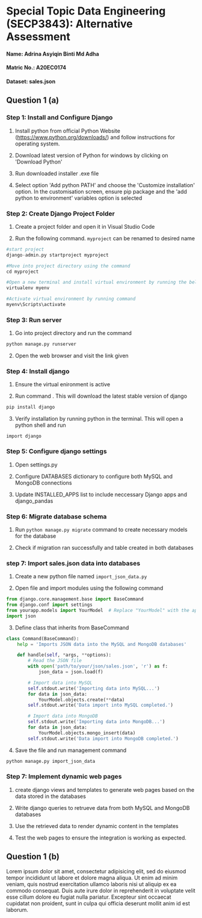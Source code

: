 # Special Topic Data Engineering (SECP3843): Alternative Assessment

#### Name: Adrina Asyiqin Binti Md Adha
#### Matric No.: A20EC0174
#### Dataset: sales.json

## Question 1 (a)
### Step 1: Install and Configure Django
   
1. Install python from official Python Website (https://www.python.org/downloads/) and follow instructions for operating system. 

2. Download latest version of Python for windows by clicking on 'Download Python'

3. Run downloaded installer .exe file

4. Select option 'Add python PATH' and choose the 'Customize installation' option. In the customisation screen, ensure pip package and the 'add python to environment' variables option is selected
   <br>

### Step 2: Create Django Project Folder

1. Create a project folder and open it in Visual Studio Code

2. Run the following command. `myproject` can be renamed to desired name
 
```python
#start project
django-admin.py startproject myproject

#Move into project directory using the command 
cd myproject

#Open a new terminal and install virtual environment by running the below command. `myenv` can be replaced with desired name
virtualenv myenv

#Activate virtual environment by running command 
myenv\Scripts\activate
```

### Step 3: Run server

1. Go into project directory and run the command
```python
python manage.py runserver
```

2. Open the web browser and visit the link given

### Step 4: Install django
1. Ensure the virtual enironment is active

2. Run command . This will download the latest stable version of django
```python
pip install django
```

3. Verify installation by running python in the terminal. This will open a python shell and run
```
import django
```

### Step 5: Configure django settings
1. Open settings.py 

2. Configure DATABASES dictionary to configure both MySQL and MongoDB connections

3. Update INSTALLED_APPS list to include neccessary Django apps and django_pandas

### Step 6: Migrate database schema
1. Run `python manage.py migrate` command to create necessary models for the database

2. Check if migration ran successfully and table created in both databases

### step 7: Import sales.json data into databases
1. Create a new python file named `import_json_data.py`

2. Open file and import modules using the following command
```python
from django.core.management.base import BaseCommand
from django.conf import settings
from yourapp.models import YourModel  # Replace "YourModel" with the appropriate model name for your JSON dataset
import json
```

3. Define class that inherits from BaseCommand
```python
class Command(BaseCommand):
    help = 'Imports JSON data into the MySQL and MongoDB databases'

    def handle(self, *args, **options):
        # Read the JSON file
        with open('path/to/your/json/sales.json', 'r') as f:
            json_data = json.load(f)

        # Import data into MySQL
        self.stdout.write('Importing data into MySQL...')
        for data in json_data:
            YourModel.objects.create(**data)
        self.stdout.write('Data import into MySQL completed.')

        # Import data into MongoDB
        self.stdout.write('Importing data into MongoDB...')
        for data in json_data:
            YourModel.objects.mongo_insert(data)
        self.stdout.write('Data import into MongoDB completed.')

```

4. Save the file and run management command
```python
python manage.py import_json_data
```

### Step 7: Implement dynamic web pages
1. create django views and templates to generate web pages based on the data stored in the databases

2. Write django queries to retrueve data from both MySQL and MongoDB databases

3. Use the retrieved data to render dynamic content in the templates

4. Test the web pages to ensure the integration is working as expected.


## Question 1 (b)
Lorem ipsum dolor sit amet, consectetur adipisicing elit, sed do eiusmod tempor incididunt ut labore et dolore magna aliqua. Ut enim ad minim veniam, quis nostrud exercitation ullamco laboris nisi ut aliquip ex ea commodo consequat. Duis aute irure dolor in reprehenderit in voluptate velit esse cillum dolore eu fugiat nulla pariatur. Excepteur sint occaecat cupidatat non proident, sunt in culpa qui officia deserunt mollit anim id est laborum.
